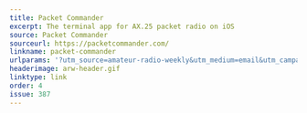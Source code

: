 ```yaml
---
title: Packet Commander
excerpt: The terminal app for AX.25 packet radio on iOS 
source: Packet Commander
sourceurl: https://packetcommander.com/
linkname: packet-commander
urlparams: '?utm_source=amateur-radio-weekly&utm_medium=email&utm_campaign=newsletter'
headerimage: arw-header.gif
linktype: link
order: 4
issue: 387
---
```

